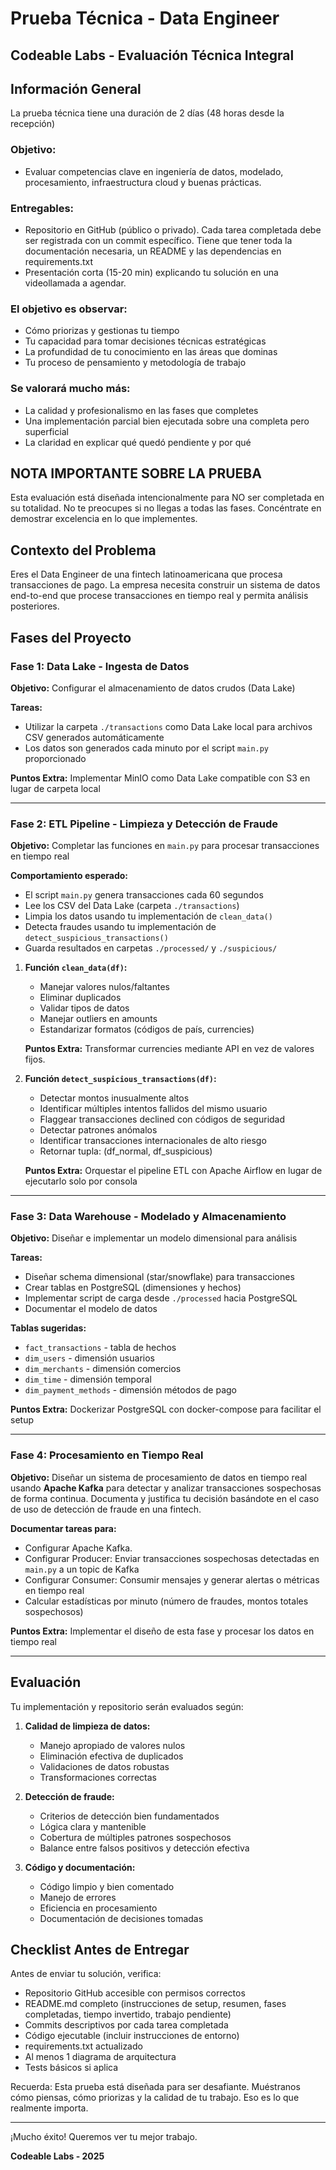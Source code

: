 # Prueba Técnica - Data Engineer

## Codeable Labs - Evaluación Técnica Integral

## Información General

La prueba técnica tiene una duración de 2 días (48 horas desde la recepción)

### Objetivo:
- Evaluar competencias clave en ingeniería de datos, modelado, procesamiento, infraestructura cloud y buenas prácticas.

### Entregables:
- Repositorio en GitHub (público o privado). Cada tarea completada debe ser registrada con un commit específico. Tiene que tener toda la documentación necesaria, un README y las dependencias en requirements.txt
- Presentación corta (15-20 min) explicando tu solución en una videollamada a agendar.

### El objetivo es observar:
- Cómo priorizas y gestionas tu tiempo
- Tu capacidad para tomar decisiones técnicas estratégicas
- La profundidad de tu conocimiento en las áreas que dominas
- Tu proceso de pensamiento y metodología de trabajo

### Se valorará mucho más:
- La calidad y profesionalismo en las fases que completes
- Una implementación parcial bien ejecutada sobre una completa pero superficial
- La claridad en explicar qué quedó pendiente y por qué

## NOTA IMPORTANTE SOBRE LA PRUEBA

Esta evaluación está diseñada intencionalmente para NO ser completada en su totalidad. No te preocupes si no llegas a todas las fases. Concéntrate en demostrar excelencia en lo que implementes.

## Contexto del Problema

Eres el Data Engineer de una fintech latinoamericana que procesa transacciones de pago. La empresa necesita construir un sistema de datos end-to-end que procese transacciones en tiempo real y permita análisis posteriores.

## Fases del Proyecto

### Fase 1: Data Lake - Ingesta de Datos
**Objetivo:** Configurar el almacenamiento de datos crudos (Data Lake)

**Tareas:**
- Utilizar la carpeta `./transactions` como Data Lake local para archivos CSV generados automáticamente
- Los datos son generados cada minuto por el script `main.py` proporcionado

**Puntos Extra:** Implementar MinIO como Data Lake compatible con S3 en lugar de carpeta local

---

### Fase 2: ETL Pipeline - Limpieza y Detección de Fraude
**Objetivo:** Completar las funciones en `main.py` para procesar transacciones en tiempo real

**Comportamiento esperado:**
- El script `main.py` genera transacciones cada 60 segundos
- Lee los CSV del Data Lake (carpeta `./transactions`)
- Limpia los datos usando tu implementación de `clean_data()`
- Detecta fraudes usando tu implementación de `detect_suspicious_transactions()`
- Guarda resultados en carpetas `./processed/` y `./suspicious/`

1. **Función `clean_data(df)`:**
   - Manejar valores nulos/faltantes
   - Eliminar duplicados
   - Validar tipos de datos
   - Manejar outliers en amounts
   - Estandarizar formatos (códigos de país, currencies)

   **Puntos Extra:** Transformar currencies mediante API en vez de valores fijos.

2. **Función `detect_suspicious_transactions(df)`:**
   - Detectar montos inusualmente altos
   - Identificar múltiples intentos fallidos del mismo usuario
   - Flaggear transacciones declined con códigos de seguridad
   - Detectar patrones anómalos
   - Identificar transacciones internacionales de alto riesgo
   - Retornar tupla: (df_normal, df_suspicious)

   **Puntos Extra:** Orquestar el pipeline ETL con Apache Airflow en lugar de ejecutarlo solo por consola

---

### Fase 3: Data Warehouse - Modelado y Almacenamiento
**Objetivo:** Diseñar e implementar un modelo dimensional para análisis

**Tareas:**
- Diseñar schema dimensional (star/snowflake) para transacciones
- Crear tablas en PostgreSQL (dimensiones y hechos)
- Implementar script de carga desde `./processed` hacia PostgreSQL
- Documentar el modelo de datos

**Tablas sugeridas:**
- `fact_transactions` - tabla de hechos
- `dim_users` - dimensión usuarios
- `dim_merchants` - dimensión comercios
- `dim_time` - dimensión temporal
- `dim_payment_methods` - dimensión métodos de pago

**Puntos Extra:** Dockerizar PostgreSQL con docker-compose para facilitar el setup

---

### Fase 4: Procesamiento en Tiempo Real
**Objetivo:** Diseñar un sistema de procesamiento de datos en tiempo real usando **Apache Kafka** para detectar y analizar transacciones sospechosas de forma continua. Documenta y justifica tu decisión basándote en el caso de uso de detección de fraude en una fintech.

**Documentar tareas para:**
- Configurar Apache Kafka.
- Configurar Producer: Enviar transacciones sospechosas detectadas en `main.py` a un topic de Kafka
- Configurar Consumer: Consumir mensajes y generar alertas o métricas en tiempo real
- Calcular estadísticas por minuto (número de fraudes, montos totales sospechosos)

**Puntos Extra:** Implementar el diseño de esta fase y procesar los datos en tiempo real

---

## Evaluación

Tu implementación y repositorio serán evaluados según:

1. **Calidad de limpieza de datos:**
   - Manejo apropiado de valores nulos
   - Eliminación efectiva de duplicados
   - Validaciones de datos robustas
   - Transformaciones correctas

2. **Detección de fraude:**
   - Criterios de detección bien fundamentados
   - Lógica clara y mantenible
   - Cobertura de múltiples patrones sospechosos
   - Balance entre falsos positivos y detección efectiva

3. **Código y documentación:**
   - Código limpio y bien comentado
   - Manejo de errores
   - Eficiencia en procesamiento
   - Documentación de decisiones tomadas

## Checklist Antes de Entregar

Antes de enviar tu solución, verifica:

- Repositorio GitHub accesible con permisos correctos
- README.md completo (instrucciones de setup, resumen, fases completadas, tiempo invertido, trabajo pendiente)
- Commits descriptivos por cada tarea completada
- Código ejecutable (incluir instrucciones de entorno)
- requirements.txt actualizado
- Al menos 1 diagrama de arquitectura
- Tests básicos si aplica

Recuerda: Esta prueba está diseñada para ser desafiante. Muéstranos cómo piensas, cómo priorizas y la calidad de tu trabajo. Eso es lo que realmente importa.

---

¡Mucho éxito! Queremos ver tu mejor trabajo.

**Codeable Labs - 2025**
